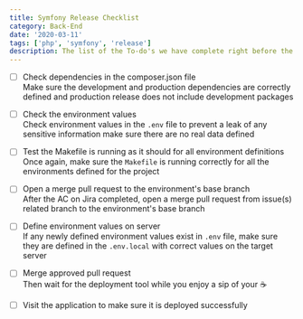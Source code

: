 ```yaml
---
title: Symfony Release Checklist
category: Back-End
date: '2020-03-11'
tags: ['php', 'symfony', 'release']
description: The list of the To-do's we have complete right before the deploy our application to stage or live 🚀
---
```


- [ ] Check dependencies in the composer.json file  
Make sure the development and production dependencies are correctly defined and production release does not include development packages

- [ ] Check the environment values  
Check environment values in the `.env` file to prevent a leak of any sensitive information make sure there are no real data defined

- [ ] Test the Makefile is running as it should for all environment definitions  
Once again, make sure the `Makefile` is running correctly for all the environments defined for the project

- [ ] Open a merge pull request to the environment's base branch  
After the AC on Jira completed, open a merge pull request from issue(s) related branch to the environment's base branch

- [ ] Define environment values on server  
If any newly defined environment values exist in `.env` file, make sure they are defined in the `.env.local` with correct values on the target server

- [ ] Merge approved pull request  
Then wait for the deployment tool while you enjoy a sip of your ☕️

- [ ] Visit the application to make sure it is deployed successfully
